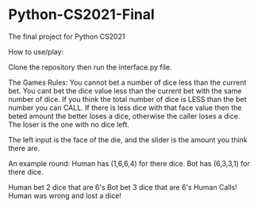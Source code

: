# Python-CS2021-Final
The final project for Python CS2021

How to use/play:

Clone the repository then run the interface.py file.

The Games Rules: 
    You cannot bet a number of dice less than the current bet.
    You cant bet the dice value less than the current bet with the same number of dice.
    If you think the total number of dice is LESS than the bet number you can CALL.
        If there is less dice with that face value then the beted amount the better loses a dice, otherwise the caller loses a dice.   
    The loser is the one with no dice left.
    
The left input is the face of the die, and the slider is the amount you think there are.



An example round:
  Human has (1,6,6,4) for there dice.
  Bot has (6,3,3,1) for there dice.
  
  
  Human bet 2 dice that are 6's
  Bot bet 3 dice that are 6's
  Human Calls!
  Human was wrong and lost a dice!
